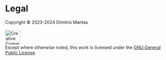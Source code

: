 # Legal

Copyright © 2023-2024 Dimitris Mantas
<br>
<br>
<a rel="license" href="https://www.gnu.org/licenses/">
<img alt="Creative Commons License" style="border-width:0; height:3rem" src="https://www.gnu.org/graphics/gplv3-or-later.svg" />
</a>
<br>
Except where otherwise noted, this work is licensed under the <a rel="license" href="https://www.gnu.org/licenses/">GNU
General Public License</a>.
